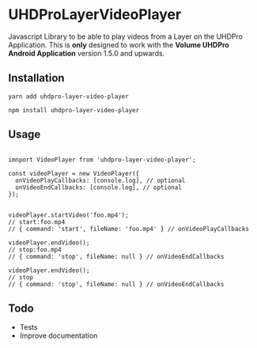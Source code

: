 # UHDProLayerVideoPlayer
Javascript Library to be able to play videos from a Layer on the UHDPro Application. This is **only** designed to work with the **Volume UHDPro Android Application** version 1.5.0 and upwards.

## Installation

`yarn add uhdpro-layer-video-player`

`npm install uhdpro-layer-video-player`

## Usage

```$javascript

imnport VideoPlayer from 'uhdpro-layer-video-player';

const videoPlayer = new VideoPlayer({
  onVideoPlayCallbacks: [console.log], // optional
  onVideoEndCallbacks: [console.log], // optional
});


videoPlayer.startVideo('foo.mp4');
// start:foo.mp4
// { command: 'start', fileName: 'foo.mp4' } // onVideoPlayCallbacks

videoPlayer.endVideo();
// stop:foo.mp4
// { command: 'stop', fileName: null } // onVideoEndCallbacks

videoPlayer.endVideo();
// stop
// { command: 'stop', fileName: null } // onVideoEndCallbacks

```

## Todo

- Tests
- Improve documentation
